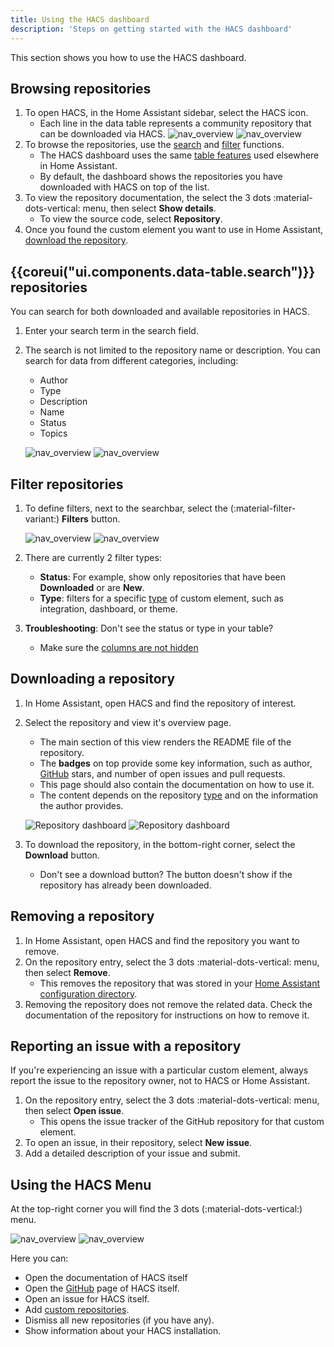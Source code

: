 ```yaml
---
title: Using the HACS dashboard
description: 'Steps on getting started with the HACS dashboard'
---
```


This section shows you how to use the HACS dashboard.

## Browsing repositories

1. To open HACS, in the Home Assistant sidebar, select the HACS icon.
    - Each line in the data table represents a community repository that can be downloaded via HACS.
    ![nav_overview](/assets/images/screenshots/overview/base/light.png#only-light)
    ![nav_overview](/assets/images/screenshots/overview/base/dark.png#only-dark)
2. To browse the repositories, use the [search](#search-repositories) and [filter](#filter-repositories) functions.
    - The HACS dashboard uses the same [table features](https://www.home-assistant.io/docs/organizing/filtering) used elsewhere in Home Assistant.
    - By default, the dashboard shows the repositories you have downloaded with HACS on top of the list.
3. To view the repository documentation, the select the 3 dots :material-dots-vertical: menu, then select **Show details**.
    - To view the source code, select **Repository**.
4. Once you found the custom element you want to use in Home Assistant, [download the repository](#downloading-a-repository).

## {{coreui("ui.components.data-table.search")}} repositories

You can search for both downloaded and available repositories in HACS.

1. Enter your search term in the search field.
2. The search is not limited to the repository name or description. You can search for data from different categories, including:

    - Author
    - Type
    - Description
    - Name
    - Status
    - Topics

    ![nav_overview](/assets/images/screenshots/overview/search/light.png#only-light)
    ![nav_overview](/assets/images/screenshots/overview/search/dark.png#only-dark)

## Filter repositories

1. To define filters, next to the searchbar, select the (:material-filter-variant:) **Filters** button.

    ![nav_overview](/assets/images/screenshots/overview/filter/light.png#only-light)
    ![nav_overview](/assets/images/screenshots/overview/filter/dark.png#only-dark)
2. There are currently 2 filter types:

    - **Status**: For example, show only repositories that have been **Downloaded** or are **New**.
    - **Type**: filters for a specific [type](/docs/use/repositories/type/index.md) of custom element, such as integration, dashboard, or theme.

3. **Troubleshooting**: Don't see the status or type in your table?
    - Make sure the [columns are not hidden](https://www.home-assistant.io/docs/organizing/tables#customizing-columns)

## Downloading a repository

1. In Home Assistant, open HACS and find the repository of interest.
2. Select the repository and view it's overview page.
    - The main section of this view renders the README file of the repository.
    - The **badges** on top provide some key information, such as author, [GitHub](https://github.com) stars, and number of open issues and pull requests.
    - This page should also contain the documentation on how to use it.
    - The content depends on the repository [type](/docs/use/repositories/type/index.md) and on the information the author provides.

    ![Repository dashboard](/assets/images/screenshots/repository/overview/light.png#only-light)
    ![Repository dashboard](/assets/images/screenshots/repository/overview/dark.png#only-dark)

3. To download the repository, in the bottom-right corner, select the **Download** button.
    - Don't see a download button? The button doesn't show if the repository has already been downloaded.

## Removing a repository

1. In Home Assistant, open HACS and find the repository you want to remove.
2. On the repository entry, select the 3 dots :material-dots-vertical: menu, then select **Remove**.
   -  This removes the repository that was stored in your [Home Assistant configuration directory](https://www.home-assistant.io/docs/configuration/#to-find-the-configuration-directory).
3. Removing the repository does not remove the related data. Check the documentation of the repository for instructions on how to remove it.

## Reporting an issue with a repository

If you're experiencing an issue with a particular custom element, always report the issue to the repository owner, not to HACS or Home Assistant.

1. On the repository entry, select the 3 dots :material-dots-vertical: menu, then select **Open issue**.
    - This opens the issue tracker of the GitHub repository for that custom element.
2. To open an issue, in their repository, select **New issue**.
3. Add a detailed description of your issue and submit.

## Using the HACS Menu

At the top-right corner you will find the 3 dots (:material-dots-vertical:) menu.

![nav_overview](/assets/images/screenshots/overview/menu/light.png#only-light)
![nav_overview](/assets/images/screenshots/overview/menu/dark.png#only-dark)

Here you can:

- Open the documentation of HACS itself
- Open the [GitHub](https://github.com) page of HACS itself.
- Open an issue for HACS itself.
- Add [custom repositories](/docs/faq/custom_repositories.md).
- Dismiss all new repositories (if you have any).
- Show information about your HACS installation.
